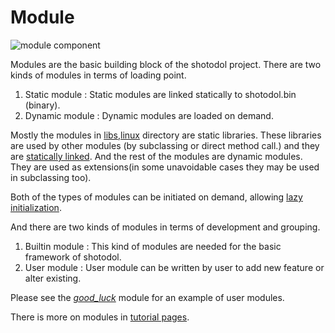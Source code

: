 Module
=========

![module component](../../docs/diagrams/module_component.svg)


Modules are the basic building block of the shotodol project. There are two kinds of modules in terms of loading point.

1. Static module : Static modules are linked statically to shotodol.bin (binary).
2. Dynamic module : Dynamic modules are loaded on demand.

Mostly the modules in [libs](../../libs),[linux](../../linux) directory are static libraries. These libraries are used by other modules (by subclassing or direct method call.) and they are [statically linked](../../libs/iostream/staticlibs.mk). And the rest of the modules are dynamic modules. They are used as extensions(in some unavoidable cases they may be used in subclassing too). 

Both of the types of modules can be initiated on demand, allowing [lazy initialization](http://en.wikipedia.org/wiki/Lazy_initialization).

And there are two kinds of modules in terms of development and grouping.

1. Builtin module : This kind of modules are needed for the basic framework of shotodol.
2. User module : User module can be written by user to add new feature or alter existing.

Please see the [_good_luck_](../../apps/good_luck/README.md) module for an example of user modules.

There is more on modules in [tutorial pages](../../docs/books/tutorial/module.md).

